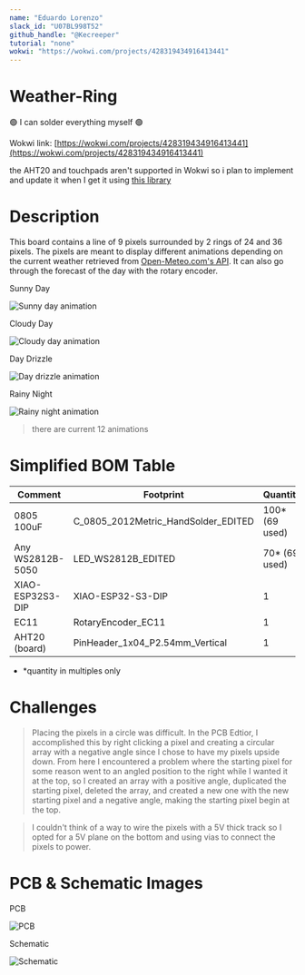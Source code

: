 ```yaml
---
name: "Eduardo Lorenzo"
slack_id: "U07BL998T52"
github_handle: "@Kecreeper"
tutorial: "none"
wokwi: "https://wokwi.com/projects/428319434916413441"
---
```


# Weather-Ring

🟢 I can solder everything myself 🟢

Wokwi link: [https://wokwi.com/projects/428319434916413441](https://wokwi.com/projects/428319434916413441)

the AHT20 and touchpads aren't supported in Wokwi so i plan to implement and update it when I get it using [this library](https://github.com/targetblank/micropython_ahtx0)

# Description
<!-- Describe your board in 2-3 sentences. What are you making? What will it do? Please add a lot of pictures here!! -->
This board contains a line of 9 pixels surrounded by 2 rings of 24 and 36 pixels. The pixels are meant to display different animations depending on the current weather retrieved from [Open-Meteo.com's API](https://open-meteo.com). It can also go through the forecast of the day with the rotary encoder.

Sunny Day

![Sunny day animation](./images/msedge_XAOi5b5xcQ.gif)

Cloudy Day

![Cloudy day animation](./images/msedge_1bTsaRlqID.gif)

Day Drizzle

![Day drizzle animation](./images/msedge_Eh1RorWQkV.gif)

Rainy Night

![Rainy night animation](./images/msedge_u0dh2ssR2J.gif)
> there are current 12 animations

# Simplified BOM Table

| Comment           | Footprint                                      | Quantity       | LCSC     | Cost           | AliExpress |
|-------------------|------------------------------------------------|----------------|----------|----------------|------------|
| 0805 100uF        | C_0805_2012Metric_HandSolder_EDITED            | 100* (69 used) | C476766  | $0.39 for 100  |            |
| Any WS2812B-5050  | LED_WS2812B_EDITED                             | 70* (69 used)  | C2843785 | $3.47          |            |
| XIAO-ESP32S3-DIP  | XIAO-ESP32-S3-DIP                              | 1              | ?        | $7.49          |            |
| EC11              | RotaryEncoder_EC11                             | 1              | C2991196 | $1.13          |            |
| AHT20 (board)     | PinHeader_1x04_P2.54mm_Vertical                | 1              |          | $1             | [Link][1]  |
[1]: <https://www.aliexpress.us/item/3256806682863351.html>
* *quantity in multiples only

# Challenges 
<!--Tell us a little bit about your design process. What were some challenges? What helped?-->
> Placing the pixels in a circle was difficult. In the PCB Edtior, I accomplished this by right clicking a pixel and creating a circular array with a negative angle since I chose to have my pixels upside down. From here I encountered a problem where the starting pixel for some reason went to an angled position to the right while I wanted it at the top, so I created an array with a positive angle, duplicated the starting pixel, deleted the array, and created a new one with the new starting pixel and a negative angle, making the starting pixel begin at the top.

> I couldn't think of a way to wire the pixels with a 5V thick track so I opted for a 5V plane on the bottom and using vias to connect the pixels to power.


# PCB & Schematic Images

PCB

![PCB](./images/kicad_cOEeU4dHsN.png)

Schematic

![Schematic](./images/kicad_mnjKRoxERJ.png)
